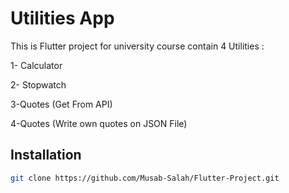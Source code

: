 # Utilities App

This is Flutter project for university course contain 4 Utilities :

1- Calculator 

2- Stopwatch

3-Quotes (Get From API) 

4-Quotes (Write own quotes on JSON File)

## Installation



```bash
git clone https://github.com/Musab-Salah/Flutter-Project.git
```
